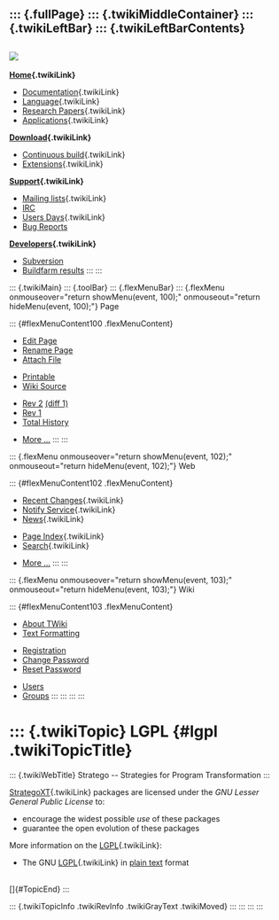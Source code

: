 ::: {.fullPage}
::: {.twikiMiddleContainer}
::: {.twikiLeftBar}
::: {.twikiLeftBarContents}
  ----------------------------------------------------------------------------------
  [![](../pub/Stratego/StrategoLogo/StrategoLogoTextlessWhite-100px.png)](WebHome)
  ----------------------------------------------------------------------------------

**[Home](WebHome){.twikiLink}**

-   [Documentation](StrategoDocumentation){.twikiLink}
-   [Language](StrategoLanguage){.twikiLink}
-   [Research Papers](StrategoPublications){.twikiLink}
-   [Applications](StrategoApplication){.twikiLink}

**[Download](StrategoDownload){.twikiLink}**

-   [Continuous build](ContinuousBuild){.twikiLink}
-   [Extensions](AdditionalPackageDownload){.twikiLink}

**[Support](StrategoSupport){.twikiLink}**

-   [Mailing lists](MailingList){.twikiLink}
-   [IRC](irc://irc.freenode.net/#stratego)
-   [Users Days](StrategoUsersDay){.twikiLink}
-   [Bug Reports](http://yellowgrass.org/project/StrategoXT)

**[Developers](StrategoDev){.twikiLink}**

-   [Subversion](https://svn.strategoxt.org/repos/StrategoXT/strategoxt/trunk)
-   [Buildfarm
    results](http://hydra.nixos.org/jobset/strategoxt/strategoxt-release/all)
:::
:::

::: {.twikiMain}
::: {.toolBar}
::: {.flexMenuBar}
::: {.flexMenu onmouseover="return showMenu(event, 100);" onmouseout="return hideMenu(event, 100);"}
Page

::: {#flexMenuContent100 .flexMenuContent}
-   [Edit
    Page](http://www.program-transformation.org/edit/Stratego/LGPL?t=1536825595)
-   [Rename
    Page](http://www.program-transformation.org/rename/Stratego/LGPL)
-   [Attach
    File](http://www.program-transformation.org/attach/Stratego/LGPL)

<!-- -->

-   [Printable](http://www.program-transformation.org/view/Stratego/LGPL?skin=print.pattern)
-   [Wiki
    Source](http://www.program-transformation.org/view/Stratego/LGPL?skin=text&raw=on&contenttype=text/plain)

<!-- -->

-   [Rev
    2](http://www.program-transformation.org/view/Stratego/LGPL?rev=1.2)
    [(diff 1)](http://www.program-transformation.org/rdiff/Stratego/LGPL?rev1=1.2&rev2=1.1)
-   [Rev
    1](http://www.program-transformation.org/view/Stratego/LGPL?rev=1.1)
-   [Total
    History](http://www.program-transformation.org/rdiff/Stratego/LGPL)

<!-- -->

-   [More
    \...](http://www.program-transformation.org/oops/Stratego/LGPL?template=oopsmore&param1=1.2&param2=1.2)
:::
:::

::: {.flexMenu onmouseover="return showMenu(event, 102);" onmouseout="return hideMenu(event, 102);"}
Web

::: {#flexMenuContent102 .flexMenuContent}
-   [Recent Changes](WebChanges){.twikiLink}
-   [Notify Service](WebNotify){.twikiLink}
-   [News](WebNews){.twikiLink}

<!-- -->

-   [Page Index](WebIndex){.twikiLink}
-   [Search](WebSearch){.twikiLink}

<!-- -->

-   [More
    \...](http://www.program-transformation.org/oops/Stratego/LGPL?template=oopsmore&param1=1.2&param2=1.2)
:::
:::

::: {.flexMenu onmouseover="return showMenu(event, 103);" onmouseout="return hideMenu(event, 103);"}
Wiki

::: {#flexMenuContent103 .flexMenuContent}
-   [About
    TWiki](http://www.program-transformation.org/view/TWiki/WebHome)
-   [Text
    Formatting](http://www.program-transformation.org/view/TWiki/TextFormattingRules)

<!-- -->

-   [Registration](http://www.program-transformation.org/view/TWiki/TWikiRegistration)
-   [Change
    Password](http://www.program-transformation.org/view/TWiki/ChangePassword)
-   [Reset
    Password](http://www.program-transformation.org/view/TWiki/ResetPassword)

<!-- -->

-   [Users](http://www.program-transformation.org/view/Main/TWikiUsers)
-   [Groups](http://www.program-transformation.org/view/Main/TWikiGroups)
:::
:::
:::
:::

::: {.twikiTopic}
LGPL {#lgpl .twikiTopicTitle}
====

::: {.twikiWebTitle}
Stratego \-- Strategies for Program Transformation
:::

[StrategoXT](StrategoXT){.twikiLink} packages are licensed under the
*GNU Lesser General Public License* to:

-   encourage the widest possible *use* of these packages
-   guarantee the open evolution of these packages

More information on the [LGPL](LGPL){.twikiLink}:

-   The GNU [LGPL](LGPL){.twikiLink} in [plain
    text](http://www.gnu.org/licenses/lgpl.txt) format

\
[]{#TopicEnd}
:::

::: {.twikiTopicInfo .twikiRevInfo .twikiGrayText .twikiMoved}
:::
:::
:::
:::
